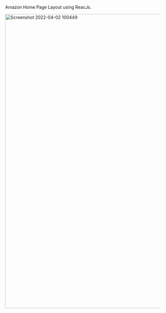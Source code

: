 
Amazon Home Page Layout using ReacJs.


<img width="950" alt="Screenshot 2022-04-02 100449" src="https://user-images.githubusercontent.com/83805601/161366436-d04c94ac-943d-4413-886e-4b03ac781ba1.png">

